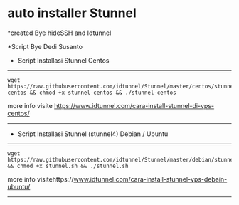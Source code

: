 # auto installer Stunnel
*created Bye hideSSH and Idtunnel

*Script Bye Dedi Susanto

* Script Installasi Stunnel Centos
--------
```
wget https://raw.githubusercontent.com/idtunnel/Stunnel/master/centos/stunnel-centos && chmod +x stunnel-centos && ./stunnel-centos
```
more info visite https://www.idtunnel.com/cara-install-stunnel-di-vps-centos/

--------

* Script Installasi Stunnel (stunnel4) Debian / Ubuntu
--------
```
wget https://raw.githubusercontent.com/idtunnel/Stunnel/master/debian/stunnel.sh && chmod +x stunnel.sh && ./stunnel.sh
```
more info visitehttps://www.idtunnel.com/cara-install-stunnel-vps-debain-ubuntu/

--------
